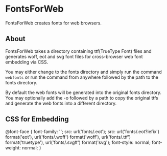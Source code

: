 FontsForWeb
===========

FontsForWeb creates fonts for web browsers.

About
-----

FontsForWeb takes a directory containing ttf(TrueType Font) files and generates woff, eot and svg font files for cross-browser web font embedding via CSS.

You may either change to the fonts directory and simply run the command `webfonts` or run the command from anywhere followed by the path to the fonts directory.

By default the web fonts will be generated into the original fonts directory. You may optionally add the -o followed by a path to copy the original ttfs and generate the web fonts into a different directory.

CSS for Embedding
------------------

  @font-face {
	  font-family: '<Font Name>';
	  src: url('fonts/<fontname>.eot');
	  src: url('fonts/<fontname>.eot?iefix') format('eot'),
	    url('fonts/<fontname>.woff') format('woff'),
	    url('fonts/<fontname>.ttf') format('truetype'),
	    url('fonts/<fontname>.svg#<fontname>') format('svg');
	  font-style: normal;
	  font-weight: normal;
	}

